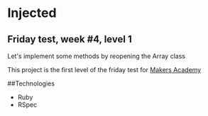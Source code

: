 Injected
========
Friday test, week #4, level 1
------------
Let's implement some methods by reopening the Array class

This project is the first level of the friday test for [Makers Academy](http://www.makersacademy.com)

##Technologies
- Ruby
- RSpec